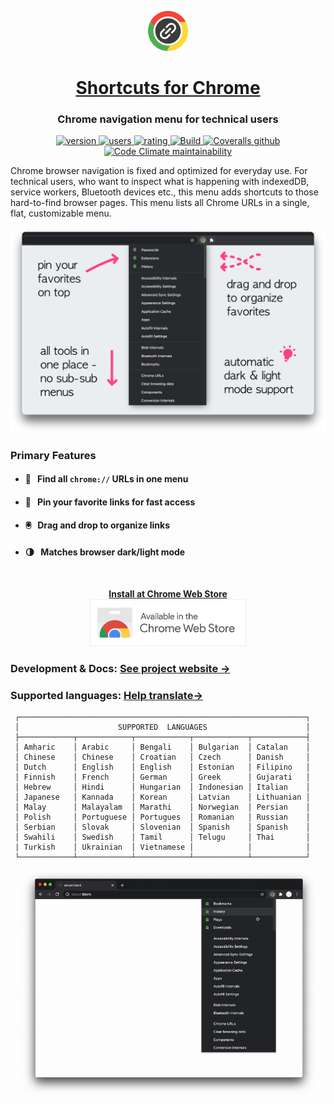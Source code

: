 <p align="center">
  <a href="https://chrome.google.com/webstore/detail/jnmekaomnicdcpgdndekkmojfomifjal">
    <img alt="Shortcuts for Chrome" src="https://raw.githubusercontent.com/MobileFirstLLC/shortcuts-for-chrome/main/assets/img/128x128.png" width="64" />
  </a>
</p>
<h1 align="center">
  <a href="https://chrome.google.com/webstore/detail/jnmekaomnicdcpgdndekkmojfomifjal">Shortcuts for Chrome</a>
</h1>

<h3 align="center">Chrome navigation menu for technical users</h3>

<p align="center">
<a href="https://chrome.google.com/webstore/detail/jnmekaomnicdcpgdndekkmojfomifjal">
<img src="https://img.shields.io/chrome-web-store/v/jnmekaomnicdcpgdndekkmojfomifjal?label=latest%20release&color=2196F3&style=flat" alt="version"/>
</a> 
<a href="https://chrome.google.com/webstore/detail/jnmekaomnicdcpgdndekkmojfomifjal">
<img src="https://img.shields.io/chrome-web-store/users/jnmekaomnicdcpgdndekkmojfomifjal?style=flat" alt="users">
</a> 
<a href="https://chrome.google.com/webstore/detail/jnmekaomnicdcpgdndekkmojfomifjal">
<img src="https://img.shields.io/chrome-web-store/stars/jnmekaomnicdcpgdndekkmojfomifjal?style=flat" alt="rating" />
</a>
<a href="https://github.com/MobileFirstLLC/shortcuts-for-chrome/actions/workflows/test.yml">
<img alt="Build" src="https://github.com/MobileFirstLLC/shortcuts-for-chrome/actions/workflows/test.yml/badge.svg">
</a>
<a href="https://coveralls.io/github/MobileFirstLLC/shortcuts-for-chrome">
<img alt="Coveralls github" src="https://img.shields.io/coveralls/github/MobileFirstLLC/shortcuts-for-chrome?style=flat">
</a>
<a href="https://codeclimate.com/github/MobileFirstLLC/shortcuts-for-chrome/maintainability">
<img alt="Code Climate maintainability" src="https://img.shields.io/codeclimate/maintainability/MobileFirstLLC/shortcuts-for-chrome?style=flat">
</a>
</p>

Chrome browser navigation is fixed and optimized for everyday use. For technical users, who want to inspect what is happening with indexedDB, service workers, Bluetooth devices etc., this menu adds shortcuts to those hard-to-find browser pages. This menu lists all Chrome URLs in a single, flat, customizable menu.

<p align="center">
<img width="650" class="feature" src='https://raw.githubusercontent.com/MobileFirstLLC/shortcuts-for-chrome/main/assets/screenshot.png' />
</p>

### Primary Features

- #### 💯 &nbsp; Find all `chrome://` URLs in one menu

- #### 📍 &nbsp; Pin your favorite links for fast access

- #### 🖲️ &nbsp; Drag and drop to organize links

- #### 🌗 &nbsp; Matches browser dark/light mode

<br/>

<p align="center">
<strong><a href="https://chrome.google.com/webstore/detail/jnmekaomnicdcpgdndekkmojfomifjal">Install at Chrome Web Store</a></strong>
<br/>
<a href="https://chrome.google.com/webstore/detail/jnmekaomnicdcpgdndekkmojfomifjal">
   <img alt="install at chrome web store" width="250" 
   src="https://raw.githubusercontent.com/MobileFirstLLC/shortcuts-for-chrome/main/assets/badge.png"/>
</a>
</p>

### Development & Docs: **[See project website &rarr;](https://oss.mobilefirst.me/shortcuts-for-chrome/)**

### Supported languages: **[Help translate&rarr;](https://poeditor.com/join/project?hash=c2ihN8duR2)**

```
 ┌────────────────────────────────────────────────────────────────┐
 │                      SUPPORTED  LANGUAGES                      │
 ├────────────┬────────────┬────────────┬────────────┬────────────┤
 │ Amharic    │ Arabic     │ Bengali    │ Bulgarian  │ Catalan    │ 
 │ Chinese    │ Chinese    │ Croatian   │ Czech      │ Danish     │
 │ Dutch      │ English    │ English    │ Estonian   │ Filipino   │
 │ Finnish    │ French     │ German     │ Greek      │ Gujarati   │
 │ Hebrew     │ Hindi      │ Hungarian  │ Indonesian │ Italian    │
 │ Japanese   │ Kannada    │ Korean     │ Latvian    │ Lithuanian │
 │ Malay      │ Malayalam  │ Marathi    │ Norwegian  │ Persian    │
 │ Polish     │ Portuguese │ Portugues  │ Romanian   │ Russian    │
 │ Serbian    │ Slovak     │ Slovenian  │ Spanish    │ Spanish    │
 │ Swahili    │ Swedish    │ Tamil      │ Telugu     │ Thai       │
 | Turkish    │ Ukrainian  │ Vietnamese │            │            │
 └────────────┴────────────┴────────────┴────────────┴────────────┘
```

<p align="center">
<img width="700" class="feature" src='https://raw.githubusercontent.com/MobileFirstLLC/shortcuts-for-chrome/main/assets/preview.gif' />
</p>
